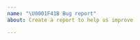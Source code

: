 ```yaml
---
name: "\U0001F41B Bug report"
about: Create a report to help us improve

---
```


<!--
Please report issues regarding specific projects in their respective issue trackers, e.g.:
 - Akka HTTP: https://github.com/akka/akka-http/issues
 - Alpakka:   https://github.com/akka/alpakka/issues
 - Akka Persistence Cassandra Plugin: https://github.com/akka/akka-persistence-cassandra/issues
 - ...

Please explain your issue precisely, and if possible provide a reproducer snippet (this helps resolve issues much quicker).

Thanks, happy hakking!
-->
